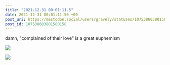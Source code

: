 ```yaml
---
title: "2021-12-31 00:01:11.5"
date: 2021-12-31 00:01:11.50 +00
post_uri: https://mastodon.social/users/gravely/statuses/107538603801580158
post_id: 107538603801580158
---
```

damn, "complained of their love" is a great euphemism


![](/images/107538603574906351.jpg)

![](/images/107538603726669397.jpg)


